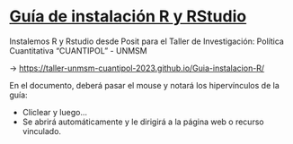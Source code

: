 # [Guía de instalación R y RStudio](https://taller-unmsm-cuantipol-2023.github.io/Guia-instalacion-R/)

Instalemos R y Rstudio desde Posit para el Taller de Investigación: Política Cuantitativa “CUANTIPOL” - UNMSM

-> https://taller-unmsm-cuantipol-2023.github.io/Guia-instalacion-R/

En el documento, deberá pasar el mouse y notará los hipervínculos de la guía: 

  - Cliclear y luego...
  - Se abrirá automáticamente y le dirigirá a la página web o recurso vinculado.
